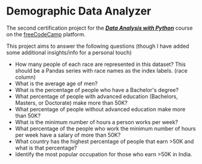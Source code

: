 # Demographic Data Analyzer
The second certification project for the [***Data Analysis with Python***](https://www.freecodecamp.org/learn/data-analysis-with-python/) course on the [freeCodeCamp](https://www.freecodecamp.org/learn/) platform.

This project aims to answer the following questions (though I have added some additional insights/info for a personal touch)
- How many people of each race are represented in this dataset? This should be a Pandas series with race names as the index labels. (race column)
- What is the average age of men?
- What is the percentage of people who have a Bachelor's degree?
- What percentage of people with advanced education (Bachelors, Masters, or Doctorate) make more than 50K?
- What percentage of people without advanced education make more than 50K?
- What is the minimum number of hours a person works per week?
- What percentage of the people who work the minimum number of hours per week have a salary of more than 50K?
- What country has the highest percentage of people that earn >50K and what is that percentage?
- Identify the most popular occupation for those who earn >50K in India.


